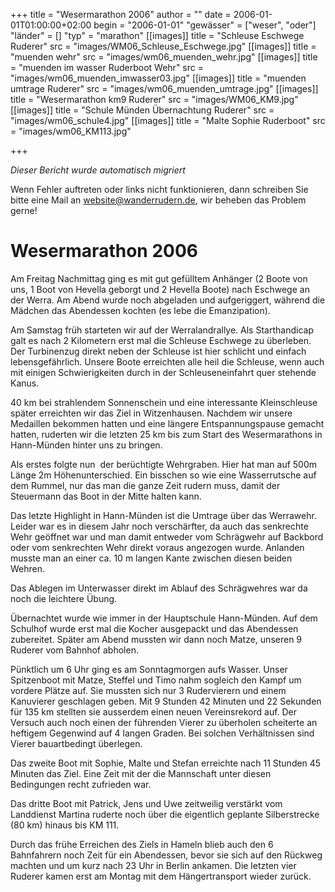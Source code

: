 +++
title = "Wesermarathon 2006"
author = ""
date = 2006-01-01T01:00:00+02:00
begin = "2006-01-01"
"gewässer" = ["weser", "oder"]
"länder" = []
"typ" = "marathon"
[[images]]
title = "Schleuse Eschwege Ruderer"
src = "images/WM06_Schleuse_Eschwege.jpg"
[[images]]
title = "muenden wehr"
src = "images/wm06_muenden_wehr.jpg"
[[images]]
title = "muenden im wasser Ruderboot Wehr"
src = "images/wm06_muenden_imwasser03.jpg"
[[images]]
title = "muenden umtrage Ruderer"
src = "images/wm06_muenden_umtrage.jpg"
[[images]]
title = "Wesermarathon km9 Ruderer"
src = "images/WM06_KM9.jpg"
[[images]]
title = "Schule Münden Übernachtung Ruderer"
src = "images/wm06_schule4.jpg"
[[images]]
title = "Malte Sophie Ruderboot"
src = "images/wm06_KM113.jpg"

+++


*Dieser Bericht wurde automatisch migriert*

Wenn Fehler auftreten oder links nicht funktionieren, dann schreiben Sie bitte eine Mail an website@wanderrudern.de, wir beheben das Problem gerne!



# Wesermarathon 2006


Am Freitag Nachmittag ging es mit gut gefülltem Anhänger (2 Boote von uns, 1 Boot von Hevella geborgt und 2 Hevella Boote) nach Eschwege an der Werra. Am Abend wurde noch abgeladen und aufgeriggert, während die Mädchen das Abendessen kochten (es lebe die Emanzipation).

Am Samstag früh starteten wir auf der Werralandrallye. Als Starthandicap galt es nach 2 Kilometern erst mal die Schleuse Eschwege zu überleben. Der Turbinenzug direkt neben der Schleuse ist hier schlicht und einfach lebensgefährlich. Unsere Boote erreichten alle heil die Schleuse, wenn auch mit einigen Schwierigkeiten durch in der Schleuseneinfahrt quer stehende Kanus.

40 km bei strahlendem Sonnenschein und eine interessante Kleinschleuse später erreichten wir das Ziel in Witzenhausen. Nachdem wir unsere Medaillen bekommen hatten und eine längere Entspannungspause gemacht hatten, ruderten wir die letzten 25 km bis zum Start des Wesermarathons in Hann-Münden hinter uns zu bringen.

Als erstes folgte nun  der berüchtigte Wehrgraben. Hier hat man auf 500m Länge 2m Höhenunterschied. Ein bisschen so wie eine Wasserrutsche auf dem Rummel, nur das man die ganze Zeit rudern muss, damit der Steuermann das Boot in der Mitte halten kann.

Das letzte Highlight in Hann-Münden ist die Umtrage über das Werrawehr. Leider war es in diesem Jahr noch verschärfter, da auch das senkrechte Wehr geöffnet war und man damit entweder vom Schrägwehr auf Backbord oder vom senkrechten Wehr direkt voraus angezogen wurde. Anlanden musste man an einer ca. 10 m langen Kante zwischen diesen beiden Wehren.

Das Ablegen im Unterwasser direkt im Ablauf des Schrägwehres war da noch die leichtere Übung.

Übernachtet wurde wie immer in der Hauptschule Hann-Münden. Auf dem Schulhof wurde erst mal die Kocher ausgepackt und das Abendessen zubereitet. Später am Abend mussten wir dann noch Matze, unseren 9 Ruderer vom Bahnhof abholen.

Pünktlich um 6 Uhr ging es am Sonntagmorgen aufs Wasser. Unser Spitzenboot mit Matze, Steffel und Timo nahm sogleich den Kampf um vordere Plätze auf. Sie mussten sich nur 3 Rudervierern und einem Kanuvierer geschlagen geben. Mit 9 Stunden 42 Minuten und 22 Sekunden für 135 km stellten sie ausserdem einen neuen Vereinsrekord auf. Der Versuch auch noch einen der führenden Vierer zu überholen scheiterte an heftigem Gegenwind auf 4 langen Graden. Bei solchen Verhältnissen sind Vierer bauartbedingt überlegen.

Das zweite Boot mit Sophie, Malte und Stefan erreichte nach 11 Stunden 45 Minuten das Ziel. Eine Zeit mit der die Mannschaft unter diesen Bedingungen recht zufrieden war.

Das dritte Boot mit Patrick, Jens und Uwe zeitweilig verstärkt vom Landdienst Martina ruderte noch über die eigentlich geplante Silberstrecke (80 km) hinaus bis KM 111.

Durch das frühe Erreichen des Ziels in Hameln blieb auch den 6 Bahnfahrern noch Zeit für ein Abendessen, bevor sie sich auf den Rückweg machten und um kurz nach 23 Uhr in Berlin ankamen. Die letzten vier Ruderer kamen erst am Montag mit dem Hängertransport wieder zurück.